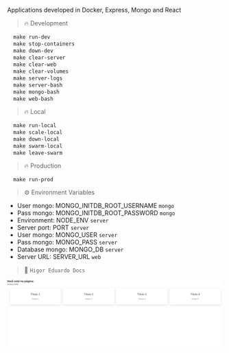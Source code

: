 Applications developed in Docker, Express, Mongo and React

> :fire: Development

```
  make run-dev
  make stop-containers
  make down-dev
  make clear-server
  make clear-web
  make clear-volumes
  make server-logs
  make server-bash
  make mongo-bash
  make web-bash
```

> :fire: Local

```
  make run-local
  make scale-local
  make down-local
  make swarm-local
  make leave-swarm
```

> :fire: Production

```
  make run-prod
```

> :gear: Environment Variables

- User mongo: MONGO_INITDB_ROOT_USERNAME `mongo`
- Pass mongo: MONGO_INITDB_ROOT_PASSWORD `mongo`
- Environment: NODE_ENV `server`
- Server port: PORT `server`
- User mongo: MONGO_USER `server`
- Pass mongo: MONGO_PASS `server`
- Database mongo: MONGO_DB `server`
- Server URL: SERVER_URL `web`

> :thought_balloon: `Higor Eduardo Docs`

![Cover](./assets/cover.png)
